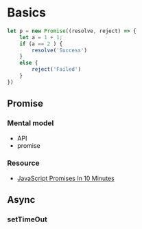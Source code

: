 # Basics
```javascript
let p = new Promise((resolve, reject) => {
    let a = 1 + 1;
    if (a == 2 ) {
        resolve('Success')
    } 
    else {
        reject('Failed')
    }
})

```

## Promise
### Mental model
- API
- promise

### Resource 
- [JavaScript Promises In 10 Minutes](https://www.youtube.com/watch?v=DHvZLI7Db8E)

## Async

### setTimeOut

